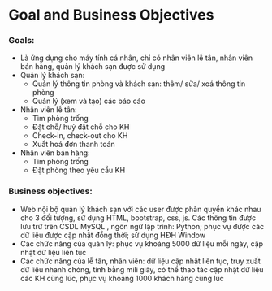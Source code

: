 # Goal and Business Objectives
### Goals:
- Là ứng dụng cho máy tính cá nhân, chỉ có nhân viên lễ tân, nhân viên bán hàng, quản lý khách sạn được sử dụng
- Quản lý khách sạn:
  - Quản lý thông tin phòng và khách sạn: thêm/ sửa/ xoá thông tin phòng
  - Quản lý (xem và tạo) các báo cáo
- Nhân viên lễ tân:
  - Tìm phòng trống
  -	Đặt chỗ/ huỷ đặt chỗ cho KH
  - Check-in, check-out cho KH
  - Xuất hoá đơn thanh toán
- Nhân viên bán hàng:
  - Tìm phòng trống
  -	Đặt phòng theo yêu cầu KH

### Business objectives:
-	Web nội bộ quản lý khách sạn với các user được phân quyền khác nhau cho 3 đối tượng, sử dụng HTML, bootstrap, css, js. Các thông tin được lưu trữ trên CSDL MySQL , ngôn ngữ lập trình: Python; phục vụ được các dữ liệu được cập nhật đồng thời; sử dụng HĐH Window
-	Các chức năng của quản lý: phục vụ khoảng 5000 dữ liệu mỗi ngày, cập nhật dữ liệu liên tục 
-	Các chức năng của lễ tân, nhân viên: dữ liệu cập nhật liên tục, truy xuất dữ liệu nhanh chóng, tính bằng mili giây, có thể thao tác cập nhật dữ liệu các KH cùng lúc, phục vụ khoảng 1000 khách hàng cùng lúc
